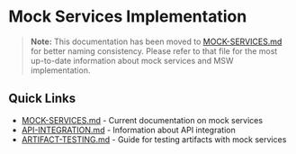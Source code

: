 # Mock Services Implementation

> **Note:** This documentation has been moved to [MOCK-SERVICES.md](./MOCK-SERVICES.md) for better naming consistency. 
> Please refer to that file for the most up-to-date information about mock services and MSW implementation.

## Quick Links

- [MOCK-SERVICES.md](./MOCK-SERVICES.md) - Current documentation on mock services
- [API-INTEGRATION.md](./API-INTEGRATION.md) - Information about API integration
- [ARTIFACT-TESTING.md](./ARTIFACT-TESTING.md) - Guide for testing artifacts with mock services 